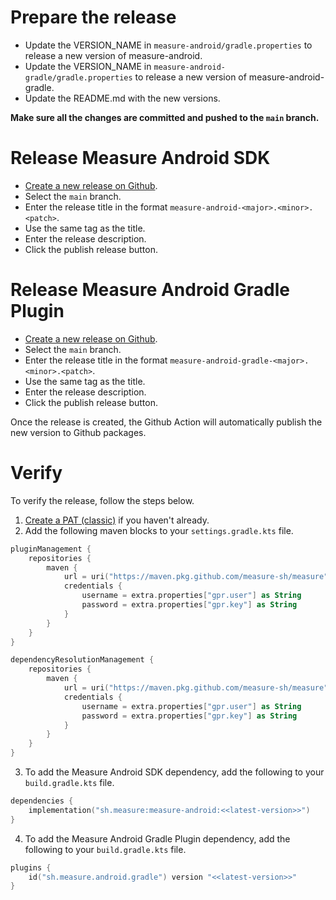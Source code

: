 # Prepare the release

* Update the VERSION_NAME in `measure-android/gradle.properties` to release a new version of measure-android.
* Update the VERSION_NAME in `measure-android-gradle/gradle.properties` to release a new version of
  measure-android-gradle.
* Update the README.md with the new versions.

**Make sure all the changes are committed and pushed to the `main` branch.**

# Release Measure Android SDK

* [Create a new release on Github](https://github.com/measure-sh/measure/releases/new).
* Select the `main` branch.
* Enter the release title in the format `measure-android-<major>.<minor>.<patch>`.
* Use the same tag as the title.
* Enter the release description.
* Click the publish release button.

# Release Measure Android Gradle Plugin

* [Create a new release on Github](https://github.com/measure-sh/measure/releases/new).
* Select the `main` branch.
* Enter the release title in the format `measure-android-gradle-<major>.<minor>.<patch>`.
* Use the same tag as the title.
* Enter the release description.
* Click the publish release button.

Once the release is created, the Github Action will automatically publish the new version to Github packages.

# Verify

To verify the release, follow the steps below.

1. [Create a PAT (classic)](https://docs.github.com/en/authentication/keeping-your-account-and-data-secure/managing-your-personal-access-tokens#creating-a-personal-access-token-classic)
   if you haven't already.
2. Add the following maven blocks to your `settings.gradle.kts` file.

```kotlin
pluginManagement {
    repositories {
        maven {
            url = uri("https://maven.pkg.github.com/measure-sh/measure")
            credentials {
                username = extra.properties["gpr.user"] as String
                password = extra.properties["gpr.key"] as String
            }
        }
    }
}

dependencyResolutionManagement {
    repositories {
        maven {
            url = uri("https://maven.pkg.github.com/measure-sh/measure")
            credentials {
                username = extra.properties["gpr.user"] as String
                password = extra.properties["gpr.key"] as String
            }
        }
    }
}
```

3. To add the Measure Android SDK dependency, add the following to your `build.gradle.kts` file.

```kotlin
dependencies {
    implementation("sh.measure:measure-android:<<latest-version>>")
}
```

4. To add the Measure Android Gradle Plugin dependency, add the following to your `build.gradle.kts` file.

```kotlin
plugins {
    id("sh.measure.android.gradle") version "<<latest-version>>"
}
```